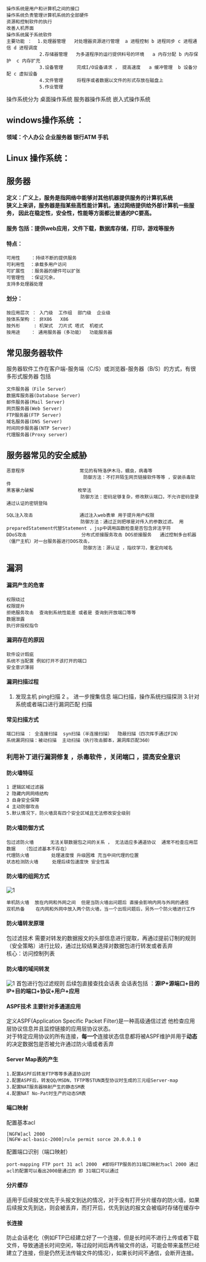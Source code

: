 
```
操作系统是用户和计算机之间的接口
操作系统负责管理计算机系统的全部硬件
资源和控制软件的执行
改善人机界面
操作系统属于系统软件
主要功能 ：  1.处理器管理   对处理器资源进行管理  a 进程控制 b 进程同步 c 进程通信 d 进程调度
            2.存储器管理   为多道程序的运行提供料号的环境   a 内存分配 b 内存保护  c 内存扩充
            3.设备管理     完成I/O设备请求 ， 提高速度   a 缓冲管理  b 设备分配 c 虚拟设备   
            4.文件管理     将程序或者数据以文件的形式存放在磁盘上 
            5.作业管理
```
操作系统分为  桌面操作系统  服务器操作系统  嵌入式操作系统   
## windows操作系统 ：
#### 领域：个人办公  企业服务器 银行ATM 手机
## Linux 操作系统：

##  服务器 
#### 定义：广义上，服务是指网络中能够对其他机器提供服务的计算机系统<br>狭义上来讲，服务器是指某些高性能计算机，通过网络提供给外部计算机一些服务， 因此在稳定性，安全性，性能等方面都比普通的PC要高。 
#### 服务 包括：提供web应用，文件下载，数据库存储，打印，游戏等服务   
#### 特点：
```
可用性    ：持续不断的提供服务
可利用性  ：承载多用户访问
可扩展性  ：服务器的硬件可以扩张
可管理性  ：保证冗余，
支持多处理器处理 
```

#### 划分：
```
按应用层次 ： 入门级  工作组  部门级  企业级
按体系架构 ： 非X86   X86
按外形     : 机架式  刀片式 塔式  机柜式
按用途    ： 通用服务器（多功能）  功能服务器 
```

## 常见服务器软件
服务器软件工作在客户端-服务端（C/S）或浏览器-服务器（B/S）的方式，有很多形式服务器 包括
```
文件服务器（File Server）
数据库服务器(Database Server)
邮件服务器(Mail Server)
网页服务器(Web Server)
FTP服务器(FTP Server)
域名服务器(DNS Server)
时间同步服务器(NTP Server)
代理服务器(Proxy server)
```

## 服务器常见的安全威胁
```
恶意程序                    常见的有特洛伊木马，蠕虫，病毒等  
                            防御方法：不打开陌生网页链接软件等等 ，安装杀毒软件
黑客暴力破解                枚举法  
                           防御方法：密码足够复杂，修改默认端口，不允许密码登录 通过认证的密钥登陆

SQL注入攻击                 通过注入web表单 用于提升用户权限  
                           防御方法：通过正则把嗲是对传入的参数过滤。 用preparedStatement代替Statement ，jsp中调用函数检查是否包含非法字符
DDoS攻击                    分布式拒接服务攻击 DOS拒接服务   通过控制多台机器（僵尸主机）对一台服务器进行DOS攻击，
                            防御方法：源认证 ，指纹学习，重定向域名
```
## 漏洞

#### 漏洞产生的危害
```
权限绕过
权限提升
拒绝服务攻击  查询到系统性能差 或者是 查询到开放端口等等
数据泄露
执行非授权指令
```
#### 漏洞存在的原因
```
软件设计瑕疵
系统不当配置 例如打开不该打开的端口
安全意识薄弱
```

#### 漏洞扫描过程
1. 发现主机  ping扫描 2 。 进一步搜集信息 端口扫描，操作系统扫描探测  3.针对系统或者端口进行漏洞匹配 扫描

#### 常见扫描方式
```
端口扫描 ： 全连接扫描  syn扫描（半连接扫描）  隐蔽扫描（四次挥手通过FIN）
系统漏洞扫描：被动扫描  主动扫描（执行攻击脚本，漏洞库匹配360）
```
### 利用补丁进行漏洞修复 ，杀毒软件 ，关闭端口 ，提高安全意识

#### 防火墙特征
```
1 逻辑区域过滤器
2 隐藏内网网络结构
3 自身安全保障
4 主动防御攻击
5.默认情况下，防火墙具有四个安全区域且无法修改安全级别
```
#### 防火墙防御方式
```
包过滤防火墙      无法关联数据包之间的关系 ， 无法适应多通道协议  通常不检查应用层数据   （包过滤基本不存在）
代理防火墙        处理速度慢 升级困难 充当中间代理的位置
状态检测防火墙     处理后续包速度快 安全性高
```
#### 防火墙的组网方式
![1](http://a4.qpic.cn/psb?/V10RGgSt4cM7cR/gVZIrFKuZuqYzjveYeChG8*jI.Hldj8g*6xA0XYv6y0!/c/dL8AAAAAAAAA&ek=1&kp=1&pt=0&bo=*QRVAgAAAAADN7w!&tl=1&vuin=283738217&tm=1556784000&sce=60-2-2&rf=0-0)
```
单机防火墙  放在内网和外网之间  但是当防火墙出问题后 直接会影响内网与外网的通信
双机热备    在内网和外网中放入两个防火墙，当一个出现问题后，另外一个防火墙进行工作
```
#### 防火墙转发原理
包过滤技术  需要对转发的数据报文的头部信息进行提取，再通过提前订制的规则（安全策略）进行比较，通过比较结果选择对数据包进行转发或者丢弃 <br> 核心：访问控制列表
#### 防火墙的域间转发
![1](http://m.qpic.cn/psb?/V10RGgSt4cM7cR/laOMBPZCFR*WC.Sw8jZnEYodnPslbDWSPtLK03zXc1g!/b/dEkBAAAAAAAA&bo=lASQAgAAAAADByA!&rf=viewer_4)
首包进行包过滤规则 
后续包直接查找会话表
会话表包括 ：**源IP+源端口+目的IP+目的端口+协议+用户+应用**
#### ASPF技术   主要针对多通道应用
定义ASPF(Application Specific Packet Filter)是一种高级通信过滤 他检查应用层协议信息并且监控链接的应用层协议状态。<br>对于特定应用协议的所有连接，**每一个**连接状态信息都将被ASPF维护并用于**动态**的决定数据包是否被允许通过防火墙或者丢弃
#### Server Map表的产生
```
1.配置ASPF后转发FTP等等多通道协议时
2.配置ASPF后，转发QQ/MSDN，TFTP等STUN类型协议时生成的三元组Server-map
3.配置NAT服务器映射产生的静态SM表
4.配置NAT No-Pat时生产的动态SM表
```
#### 端口映射  
配置基本acl
```
[NGFW]acl 2000
[NGFW-acl-basic-2000]rule permit sorce 20.0.0.1 0
```
配置端口识别（端口映射）
```
port-mapping FTP port 31 acl 2000  #即将FTP服务的31端口映射为acl 2000 通过acl的配置可以看出2000是通过的 即 31端口可以通过
```
#### 分片缓存
适用于后续报文优先于头报文到达的情况，对于没有打开分片缓存的防火墙，如果后续报文先到达，则会被丢弃，而打开后，优先到达的报文会被临时存储在缓存中

#### 长连接
防止会话老化（例如FTP已经建立好了一个连接，但是长时间不进行上传或者下载文件，导致通道长时间空闲，等过段时间后再传输文件的话，可能会带来虽然已经建立了连接，但是仍然无法传输文件的情况），如果长时间不通信，会断开连接。
